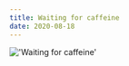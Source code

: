 ```yaml
---
title: Waiting for caffeine
date: 2020-08-18
---
```


!['Waiting for caffeine'](/Coffeewaiting.jpeg)

